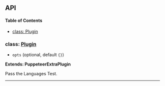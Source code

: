 ## API

<!-- Generated by documentation.js. Update this documentation by updating the source code. -->

#### Table of Contents

- [class: Plugin](#class-plugin)

### class: [Plugin](https://github.com/berstend/puppeteer-extra/blob/6d452681fe832a6d864616ee8fa79134ebd19be7/packages/puppeteer-extra-plugin-stealth/evasions/navigator.languages/index.js#L8-L25)

- `opts` (optional, default `{}`)

**Extends: PuppeteerExtraPlugin**

Pass the Languages Test.

---
